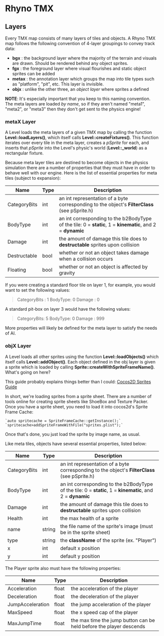 # Rhyno TMX
## Layers
Every TMX map consists of many layers of tiles and objects. A Rhyno TMX map follows the following convention of 4-layer groupings to convey track data:

 - **bgx** : the background layer where the majority of the terrain and visuals are drawn. Should be rendered behind any object sprites.
 - **fgx** : the foreground layer where visual flourishes and static object sprites can be added
 - **metax** : the annotation layer which groups the map into tile types such as "platform", "pit", etc. This layer is invisible.
 - **objx** : unlike the other three, an _object layer_ where sprites a defined

**NOTE**: It's especially important that you keep to this naming convention. The meta layers are loaded _by name_, so if they aren't named "meta1", "meta2", or "meta3" then they don't get sent to the physics engine!

### metaX Layer
A Level loads the meta layers of a given TMX map by calling the function **Level::loadLayers()**, which itself calls **Level::createFixtures()**. This function iterates over every tile in the meta layer, creates a _pSprite_ for each, and inserts that _pSprite_ into the Level's physic's world (**Level::_world**) as a rectangular fixture.

Because meta layer tiles are destined to become objects in the physics simulation there are a number of properties that they must have in order to behave well with our engine. Here is the list of essential properties for meta tiles (subject to expansion):

| Name         | Type | Description |
| ------------ | ---- | ----------- |
| CategoryBits | int  | an int representation of a byte corresponding to the object's **FilterClass** (see pSprite.h) |
| BodyType     | int  | an int corresponding to the b2BodyType of the tile: 0 = **static**, 1 = **kinematic**, and 2 = **dynamic** |
| Damage       | int  | the amount of damage this tile does to **destructable** sprites upon collision |
| Destructable  | bool | whether or not an object takes damage when a collision occurs |
| Floating      | bool | whether or not an object is affected by gravity |

If you were creating a standard floor tile on layer 1, for example, you would want to set the following values:

> CategoryBits : 1
> BodyType: 0
> Damage : 0

A standard pit-box on layer 3 would have the following values:
> CategoryBits: 5
> BodyType: 0
> Damage : 999

More properties will likely be defined for the meta layer to satisfy the needs of AI.

### objX Layer
A Level loads all other sprites using the function **Level::loadObjects()** which itself calls **Level::addObject()**. Each object defined in the obj layer is given a sprite which is loaded by calling **Sprite::createWithSpriteFrameName()**. What's going on here?

This guide probably explains things better than I could:
[Cocos2D Sprites Guide](http://www.cocos2d-x.org/docs/programmers-guide/sprites/index.html)

In short, we're loading sprites from a sprite sheet. There are a number of tools online for creating sprite sheets like ShoeBox and Texture Packer. Once you have a sprite sheet, you need to load it into cocos2d's Sprite Frame Cache:

    `auto spritecache = SpriteFrameCache::getInstance();`
    `spritecache>addSpriteFrameWithFile("sprites.plist");`

Once that's done, you just load the sprite by image name, as usual.

Like meta tiles, objects have several essential properties, listed below:

| Name         | Type | Description |
|--------------|------|-------------|
| CategoryBits | int  |an int representation of a byte corresponding to the object's **FilterClass** (see pSprite.h)|
| BodyType     | int  |an int corresponding to the b2BodyType of the tile: 0 = **static**, 1 = **kinematic**, and 2 = **dynamic**|
| Damage       | int  |the amount of damage this tile does to **destructable** sprites upon collision|
| Health       | int  |the max health of a sprite|
|name          | string | the file name of the sprite's image (must be in the sprite sheet)|
|type          | string | the **className** of the sprite (ex. "Player")|
|x             | int    |default x position|
|y             | int    |default y position|
 

The Player sprite also must have the following properties:

| Name         | Type | Description |
|--------------|------|-------------|
|Acceleration  | float |the acceleration of the player|
|Deceleration  | float |the deceleration of the player|
|JumpAcceleration| float | the jump acceleration  of the player|
|MaxSpeed| float |the x speed cap of the player|
|MaxJumpTime| float |the max time the jump button can be held before the player descends|

